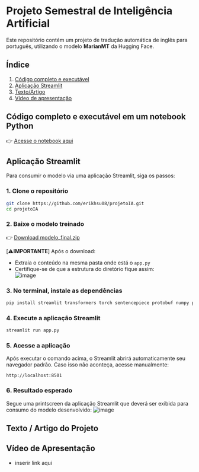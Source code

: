 # Projeto Semestral de Inteligência Artificial

Este repositório contém um projeto de tradução automática de inglês para português, utilizando o modelo **MarianMT** da Hugging Face.

## Índice
1. [Código completo e executável](#Código-completo-e-executável-em-um-notebook-Python)
2. [Aplicação Streamlit](#Aplicação-Streamlit)
3. [Texto/Artigo](#texto--artigo-do-projeto)
4. [Vídeo de apresentação](#Vídeo-de-Apresentação)

## Código completo e executável em um notebook Python

👉 [Acesse o notebook aqui](Projeto_IA.ipynb)

##  Aplicação Streamlit
Para consumir o modelo via uma aplicação Streamlit, siga os passos:

### 1. Clone o repositório

```bash
git clone https://github.com/erikhsu08/projetoIA.git
cd projetoIA
```

### 2. Baixe o modelo treinado
👉 [Download modelo_final.zip](https://drive.google.com/file/d/1NyLsw22E6XrfyftoYIfC9zzd3Y3btcXt/view?usp=sharing)

[⚠️**IMPORTANTE**] Após o download:
 - Extraia o conteúdo na mesma pasta onde está o `app.py`
 - Certifique-se de que a estrutura do diretório fique assim:  
![image](https://github.com/user-attachments/assets/c822ff1e-4bde-4271-8b32-f92e67a6e1ef)

### 3. No terminal, instale as dependências

```bash
pip install streamlit transformers torch sentencepiece protobuf numpy pillow
```

### 4. Execute a aplicação Streamlit

```bash
streamlit run app.py
```

### 5. Acesse a aplicação

Após executar o comando acima, o Streamlit abrirá automaticamente seu navegador padrão. Caso isso não aconteça, acesse manualmente:

```
http://localhost:8501
```

### 6. Resultado esperado
Segue uma printscreen da aplicação Streamlit que deverá ser exibida para consumo do modelo desenvolvido:
![image](https://github.com/user-attachments/assets/9631e39b-a201-4e3b-9263-93850773add1)



## Texto / Artigo do Projeto

## Vídeo de Apresentação
- inserir link aqui

